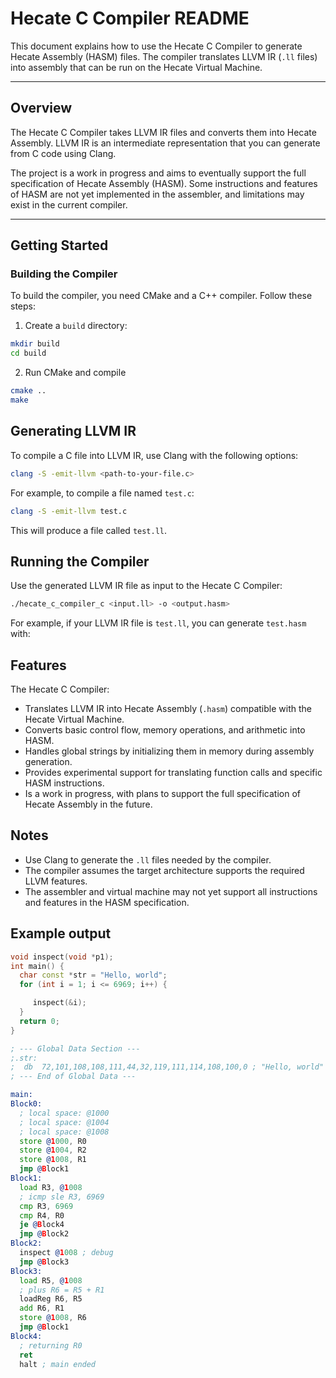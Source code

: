 # Hecate C Compiler README

This document explains how to use the Hecate C Compiler to generate Hecate Assembly (HASM) files. The compiler translates LLVM IR (`.ll` files) into assembly that can be run on the Hecate Virtual Machine.

---

## Overview

The Hecate C Compiler takes LLVM IR files and converts them into Hecate Assembly. LLVM IR is an intermediate representation that you can generate from C code using Clang.

The project is a work in progress and aims to eventually support the full specification of Hecate Assembly (HASM). Some instructions and features of HASM are not yet implemented in the assembler, and limitations may exist in the current compiler.

---

## Getting Started

### Building the Compiler

To build the compiler, you need CMake and a C++ compiler. Follow these steps:

1. Create a `build` directory:
```bash
mkdir build
cd build
```
2. Run CMake and compile
```bash 
cmake ..
make
```
   
## Generating LLVM IR

To compile a C file into LLVM IR, use Clang with the following options:
```bash
clang -S -emit-llvm <path-to-your-file.c>
```
For example, to compile a file named `test.c`:
```bash
clang -S -emit-llvm test.c
```
This will produce a file called `test.ll`.


## Running the Compiler

Use the generated LLVM IR file as input to the Hecate C Compiler:
```bash
./hecate_c_compiler_c <input.ll> -o <output.hasm>
```
For example, if your LLVM IR file is `test.ll`, you can generate `test.hasm` with:

## Features

The Hecate C Compiler:

* Translates LLVM IR into Hecate Assembly (`.hasm`) compatible with the Hecate Virtual Machine.
* Converts basic control flow, memory operations, and arithmetic into HASM.
* Handles global strings by initializing them in memory during assembly generation.
* Provides experimental support for translating function calls and specific HASM instructions.
* Is a work in progress, with plans to support the full specification of Hecate Assembly in the future.

## Notes
* Use Clang to generate the `.ll` files needed by the compiler.
* The compiler assumes the target architecture supports the required LLVM features.
* The assembler and virtual machine may not yet support all instructions and features in the HASM specification.


## Example output

```c++
void inspect(void *p1);
int main() {
  char const *str = "Hello, world";
  for (int i = 1; i <= 6969; i++) {

     inspect(&i);
  }
  return 0;
}
```

```asm
; --- Global Data Section ---
;.str:
;  db  72,101,108,108,111,44,32,119,111,114,108,100,0 ; "Hello, world"
; --- End of Global Data ---

main:
Block0:
  ; local space: @1000
  ; local space: @1004
  ; local space: @1008
  store @1000, R0
  store @1004, R2
  store @1008, R1
  jmp @Block1
Block1:
  load R3, @1008
  ; icmp sle R3, 6969
  cmp R3, 6969
  cmp R4, R0
  je @Block4
  jmp @Block2
Block2:
  inspect @1008 ; debug
  jmp @Block3
Block3:
  load R5, @1008
  ; plus R6 = R5 + R1
  loadReg R6, R5
  add R6, R1
  store @1008, R6
  jmp @Block1
Block4:
  ; returning R0
  ret
  halt ; main ended

```

